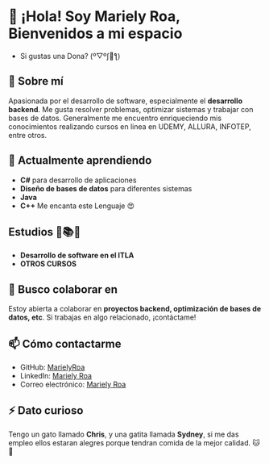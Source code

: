# 👋 ¡Hola! Soy Mariely Roa, Bienvenidos a mi espacio
- Si gustas una Dona? (º▽ºʃ🍩ƪ)

## 👀 Sobre mí  
Apasionada por el desarrollo de software, especialmente el **desarrollo backend**. Me gusta resolver problemas, optimizar sistemas y trabajar con bases de datos. Generalmente me encuentro enriqueciendo mis conocimientos realizando cursos en linea en UDEMY, ALLURA, INFOTEP, entre otros.

## 🌱 Actualmente aprendiendo  
- **C#** para desarrollo de aplicaciones  
- **Diseño de bases de datos** para diferentes sistemas  
- **Java**
- **C++** Me encanta este Lenguaje 😍

## Estudios 📖📚📃
- **Desarrollo de software en el ITLA**
- **OTROS CURSOS**

## 🧠 Busco colaborar en  
Estoy abierta a colaborar en **proyectos backend, optimización de bases de datos, etc**. Si trabajas en algo relacionado, ¡contáctame!  

## 📫 Cómo contactarme  
- GitHub: [MarielyRoa](https://github.com/MarielyRoa)  
- LinkedIn: [Mariely Roa](https://www.linkedin.com/in/mariely-roa-3639b4345/)
- Correo electrónico: [Mariely Roa](marielyroa6@gmail.com)  

## ⚡ Dato curioso  
Tengo un gato llamado **Chris**, y una gatita llamada **Sydney**, si me das empleo ellos estaran alegres porque tendran comida de la mejor calidad. 🐱💙  
